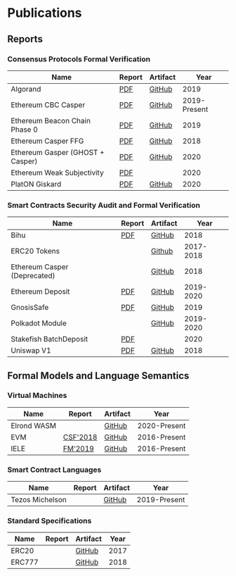 # Publications

## Reports

### Consensus Protocols Formal Verification

| Name | Report | Artifact | Year |
| ---- | ------ | -------- | ---- |
| Algorand | [PDF](reports/consensus-protocols/Algorand.pdf) | [GitHub](https://github.com/runtimeverification/algorand-verification) | 2019 |
| Ethereum CBC Casper | [PDF](reports/consensus-protocols/CBC-Casper.pdf) | [GitHub](https://github.com/runtimeverification/casper-cbc-proofs) | 2019-Present |
| Ethereum Beacon Chain Phase 0 | [PDF](reports/consensus-protocols/Ethereum-BeaconChain.pdf) | [GitHub](https://github.com/runtimeverification/beacon-chain-spec) | 2019 |
| Ethereum Casper FFG | [PDF](reports/consensus-protocols/Ethereum-Casper.pdf) | [GitHub](https://github.com/runtimeverification/casper-proofs) | 2018 |
| Ethereum Gasper (GHOST + Casper) | [PDF](reports/consensus-protocols/Ethereum-Gasper.pdf) | [GitHub](https://github.com/runtimeverification/beacon-chain-verification) | 2020 |
| Ethereum Weak Subjectivity | [PDF](https://github.com/runtimeverification/beacon-chain-verification/blob/master/weak-subjectivity/weak-subjectivity-analysis.pdf) |  | 2020 |
| PlatON Giskard | [PDF](reports/consensus-protocols/PlatON-Giskard.pdf) | [GitHub](https://github.com/runtimeverification/giskard-verification) | 2020 |

### Smart Contracts Security Audit and Formal Verification

| Name | Report | Artifact | Year |
| ---- | ------ | -------- | ---- |
| Bihu | [PDF](reports/smart-contracts/Bihu.pdf) | [GitHub](https://github.com/runtimeverification/verified-smart-contracts/tree/master/bihu) | 2018 |
| ERC20 Tokens | | [Github](https://github.com/runtimeverification/verified-smart-contracts/tree/master/erc20) | 2017-2018 |
| Ethereum Casper (Deprecated) | | [GitHub](https://github.com/runtimeverification/verified-smart-contracts/tree/master/casper) | 2018 |
| Ethereum Deposit | [PDF](reports/smart-contracts/Ethereum-Deposit.pdf) | [GitHub](https://github.com/runtimeverification/deposit-contract-verification) | 2019-2020 |
| GnosisSafe | [PDF](reports/smart-contracts/GnosisSafe.pdf) | [GitHub](https://github.com/runtimeverification/verified-smart-contracts/tree/master/gnosis) | 2019 |
| Polkadot Module | | [GitHub](https://github.com/runtimeverification/polkadot-verification) | 2019-2020 |
| Stakefish BatchDeposit | [PDF](reports/smart-contracts/Stakefish-BatchDeposit.pdf) | | 2020 |
| Uniswap V1 | [PDF](reports/smart-contracts/Uniswap-V1.pdf) | [GitHub](https://github.com/runtimeverification/verified-smart-contracts/tree/master/uniswap) | 2018 |

## Formal Models and Language Semantics

### Virtual Machines

| Name | Report | Artifact | Year |
| ---- | ------ | -------- | ---- |
| Elrond WASM | | [GitHub](https://github.com/runtimeverification/elrond-semantics) | 2020-Present |
| EVM | [CSF'2018](https://daejunpark.github.io/kevm.pdf) | [GitHub](https://github.com/kframework/evm-semantics) | 2016-Present |
| IELE | [FM'2019](http://fsl.cs.illinois.edu/FSL/papers/2019/kasampalis-guth-moore-serbanuta-zhang-filaretti-serbanuta-johnson-rosu-2019-fm/kasampalis-guth-moore-serbanuta-zhang-filaretti-serbanuta-johnson-rosu-2019-fm-public.pdf) | [GitHub](https://github.com/runtimeverification/iele-semantics) | 2016-Present |

### Smart Contract Languages

| Name | Report | Artifact | Year |
| ---- | ------ | -------- | ---- |
| Tezos Michelson | | [GitHub](https://github.com/runtimeverification/michelson-semantics) | 2019-Present |

### Standard Specifications

| Name | Report | Artifact | Year |
| ---- | ------ | -------- | ---- |
| ERC20 | | [GitHub](https://github.com/runtimeverification/erc20-semantics) | 2017 |
| ERC777 | | [GitHub](https://github.com/runtimeverification/erc777-semantics) | 2018 |
